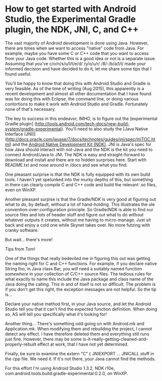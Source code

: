 # How to get started with Android Studio, the Experimental Gradle plugin, the NDK, JNI, C, and C++

The vast majority of Android development is done using Java.  However, there are times when
we want to access "native" code from Java.  For example, maybe you have some C or C++ code
that you want to access from your Java code.  Whether this is a good idea or not is a separate
issue.  Assuming that you've c/o/n/s/u/l/t/e/d/ /y/o/u/r/ /8/-/b/a/l/l/ made your informed decision and have
decided to do it, let me share some tips that I found useful.

You'll be happy to know that doing this with Android Studio and Gradle is very feasible.
As of the time of writing (Aug 2015), this apparently is a recent development and almost all other
documentation that I have found was for doing this with Eclipse, the command line, or doing various
contortions to make it work with Android Studio and Gradle.  Fortunately none of that's necessary.

The key to success in this endeavor, IMHO, is to figure out the [experimental Gradle plugin]
(http://tools.android.com/tech-docs/new-build-system/gradle-experimental).
You'll need to also study the [Java Native Interface (JNI)]
(http://docs.oracle.com/javase/7/docs/technotes/guides/jni/spec/jniTOC.html) and the
[Android Native Development Kit (NDK)](http://developer.android.com/ndk/guides/index.html).
JNI is Java's spec for how Java should interact
with not-Java and the NDK is the kit you need to connect Android/Java to JNI. The NDK is easy and
straight-forward to download and install and there are no hidden surprises here.  Start with README.txt
and nose around in /docs and see what you find.

One pleasant surprise is that the NDK is fully equipped with its own build tools.  I haven't
yet spelunked into the murky depths of this, but something in there can clearly compile
C and C++ code and build the relevant .so files, even on WinXP.

Another pleasant surpise is that the Gradle/NDK is very good at figuring out what to do,
by default, without a lot of hand-holding.  This illustrates the ole convention-over-configuration
principle.  So Gradle/NDK is able to find our source files and lots of header stuff
and figure out what to do without whatever outputs it creates, without me having to micro-manage.
Just sit back and enjoy a cold one while Skynet takes over.  No more futzing with cranky software.

But wait... there's more!

Tips from Tom!

One of the things that really bedeviled me in figuring this out was getting the naming
 right for C and C++ functions.  For example, if you declare native String foo, in Java class
 Bar, you will need a suitably named function _somewhere_ in your collection of C/C++ source files.
 The tedious rules for what exactly to name this include the Java package and class name of
 the Java doing the calling.  This in and of itself is not so difficult.  The problem is if
 you don't get this right, the exception messages are not helpful.  So the tip is...

 Declare your native method first, in your Java source, and let the Android Studio tell you
 that it can't find the expected function definition.  When doing so, AS will tell you
 specifically what it's looking for!

Another thing... There's something odd going on with Android.mk and
 Application.mk.  When modifying them and rebuilding the project, I cannot detect
   any effect.  I have therefore deleted them and everything still runs just fine.
    However, there may be some is-it-really-getting-cleaned-and-properly-rebuilt
    effect at work, that I have not yet determined.

Finally, be sure to examine the extern "C" { JNIEXPORT ... JNICALL stuff in the
cpp file.  We need it.  If it's not there, your Java cannot find the methods.


For this effort I'm using Android Studio 1.3.2, NDK r10e,
com.android.tools.build:gradle-experimental:0.2.0, on WinXP.
